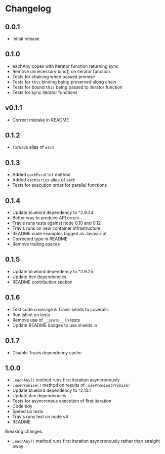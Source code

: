 # Changelog

## 0.0.1

* Initial release

## 0.1.0

* eachAny copes with iterator function returning sync
* Remove unnecessary bind() on iterator function
* Tests for chaining when passed promise
* Tests for `this` binding being preserved along chain
* Tests for bound `this` being passed to iterator function
* Tests for sync iterator functions

## v0.1.1

* Correct mistake in README

## 0.1.2

* `forEach` alias of `each`

## 0.1.3

* Added `eachParallel` method
* Added `eachSeries` alias of `each`
* Tests for execution order for parallel functions

## 0.1.4

* Update bluebird dependency to ^2.9.24
* Better way to produce API errors
* Travis runs tests against node 0.10 and 0.12
* Travis runs on new container infrastructure
* README code examples tagged as Javascript
* Corrected typo in README
* Remove trailing spaces

## 0.1.5

* Update bluebird dependency to ^2.9.25
* Update dev dependencies
* README contribution section

## 0.1.6

* Test code coverage & Travis sends to coveralls
* Run jshint on tests
* Remove use of `__proto__` in tests
* Update README badges to use shields.io

## 0.1.7

* Disable Travis dependency cache

## 1.0.0

* `.eachAny()` method runs first iteration asyncronously
* `.usePromise()` method on results of `.usePromise(Promise)`
* Update bluebird dependency to ^2.10.1
* Update dev dependencies
* Tests for asyncronous execution of first iteration
* Code tidy
* Speed up tests
* Travis runs test on node v4
* README

Breaking changes:

* `.eachAny()` method runs first iteration asyncronously rather than straight away
